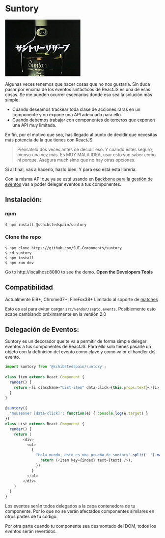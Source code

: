 # Suntory

![Suntory](suntory.gif "Cuando todo falla, ponte cómodo y sirvete un suntory")

Algunas veces tenemos que hacer cosas que no nos gustaría. Sin duda pasar por encima de los eventos sintácticos de ReactJS es una de esas cosas. Se me pueden ocurrer escenarios donde eso sea la solución más simple:

* Cuando deseamos trackear toda clase de acciones raras en un componente y no expone una API adecuada para ello.
* Cuando debemos trabajar con componentes de terceros que exponen una API muy limitada.

En fin, por el motivo que sea, has llegado al punto de decidir que necesitas más potencia de la que tienes con ReactJS.

> Piensatelo dos veces antes de decidir eso. Y cuando estes seguro, pienso una vez más. Es MUY MALA IDEA, usar esto son saber como ni porque. Asegura muchisimo que no hay otras opciones.

Si al final, vas a hacerlo, hazlo bien. Y para eso está esta librería.

Con la misma API que ya se está usando en [Backbone para la gestión de eventos](http://backbonejs.org/#View-events) vas a poder delegar eventos a tus componentes.

## Instalación:

### npm

```javascript
$ npm install @schibstedspain/suntory

```

### Clone the repo

```
$ npm clone https://github.com/SUI-Components/suntory
$ cd suntory
$ npm install
$ npm run dev
```

Go to http://localhost:8080 to see the demo. **Open the Developers Tools**

## Compatibilidad

Actualmente EI9+, Chrome37+, FireFox38+
Limitado al soporte de [matches](http://caniuse.com/#search=matches)

Esto es así para evitar cargar `src/vendor/zepto.events`. Posiblemente esto acabe cambiando próximamente en la versión 2.0

## Delegación de Eventos:

Suntory es un decorador que te va a permitir de forma simple delegar eventos a tus componentes de ReactJS. Para ello solo tienes pasarle un objeto con la definición del evento como clave y como valor el handler del evento.

```javascript
import suntory from '@schibstedspain/suntory';

class Item extends React.Component {
  render() {
    return <li className="List-item" data-click>{this.props.text}</li>;
  }
}

@suntory({
  'mouseover [data-click]': function(e) { console.log(e.target) }
})
class List extends React.Component {
  render() {
    return (
        <div>
          <ul>
            {
              "Hola mundo, esto es una prueba de suntory".split(' ').map((text, index) => {
                return (<Item key={index} text={text} />);
              })
            }
          </ul>
        </div>
    )
  }
}
```

Los eventos serán todos delegados a la capa contenedora de tu componente. Por lo que no se verán afectados componentes similares en otros partes de tu código.

Por otra parte cuando tu componente sea desmontado del DOM, todos los eventos serán revertidos.
